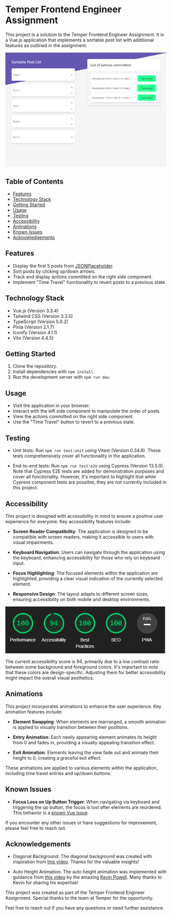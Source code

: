 # Temper Frontend Engineer Assignment

This project is a solution to the Temper Frontend Engineer Assignment. It is a Vue.js application that implements a sortable post list with additional features as outlined in the assignment.

![Website](/images/website.png)

## Table of Contents

- [Features](#features)
- [Technology Stack](#technology-stack)
- [Getting Started](#getting-started)
- [Usage](#usage)
- [Testing](#testing)
- [Accessibility](#accessibility)
- [Animations](#animations)
- [Known Issues](#known-issues)
- [Acknowledgements](#acknowledgements)

## Features

- Display the first 5 posts from [JSONPlaceholder](https://jsonplaceholder.typicode.com/posts).
- Sort posts by clicking up/down arrows.
- Track and display actions committed on the right side component.
- Implement "Time Travel" functionality to revert posts to a previous state.

## Technology Stack

- Vue.js (Version 3.3.4)
- Tailwind CSS (Version 3.3.5)
- TypeScript (Version 5.0.2)
- Pinia (Version 2.1.7)
- Iconify (Version 4.1.1)
- Vite (Version 4.4.5)

## Getting Started

1. Clone the repository.
2. Install dependencies with `npm install`.
3. Run the development server with `npm run dev`.

## Usage

- Visit the application in your browser.
- Interact with the left side component to manipulate the order of posts.
- View the actions committed on the right side component.
- Use the "Time Travel" button to revert to a previous state.

## Testing

- Unit tests: Run `npm run test:unit` using Vitest (Version 0.34.6). These tests comprehensively cover all functionality in the application.

- End-to-end tests: Run `npm run test:e2e` using Cypress (Version 13.5.0). Note that Cypress E2E tests are added for demonstration purposes and cover all functionality. However, it's important to highlight that while Cypress component tests are possible, they are not currently included in this project.

## Accessibility

This project is designed with accessibility in mind to ensure a positive user experience for everyone. Key accessibility features include:

- **Screen Reader Compatibility**: The application is designed to be compatible with screen readers, making it accessible to users with visual impairments.

- **Keyboard Navigation**: Users can navigate through the application using the keyboard, enhancing accessibility for those who rely on keyboard input.

- **Focus Highlighting**: The focused elements within the application are highlighted, providing a clear visual indication of the currently selected element.

- **Responsive Design**: The layout adapts to different screen sizes, ensuring accessibility on both mobile and desktop environments.

![Lighthouse](/images/lighthouse.png)

The current accessibility score is 94, primarily due to a low contrast ratio between some background and foreground colors. It's important to note that these colors are design-specific. Adjusting them for better accessibility might impact the overall visual aesthetics.

## Animations

This project incorporates animations to enhance the user experience. Key animation features include:

- **Element Swapping**: When elements are rearranged, a smooth animation is applied to visually transition between their positions.

- **Entry Animation**: Each newly appearing element animates its height from 0 and fades in, providing a visually appealing transition effect.

- **Exit Animation**: Elements leaving the view fade out and animate their height to 0, creating a graceful exit effect.

These animations are applied to various elements within the application, including time travel entries and up/down buttons.

## Known Issues

- **Focus Loss on Up Button Trigger**: When navigating via keyboard and triggering the up button, the focus is lost after elements are reordered. This behavior is a [known Vue issue](https://github.com/vuejs/vue/issues/6929).

If you encounter any other issues or have suggestions for improvement, please feel free to reach out.

## Acknowledgements

- Diagonal Background: The diagonal background was created with inspiration from [this video](https://www.youtube.com/watch?v=uPiDzFBhvqk). Thanks for the valuable insights!

- Auto Height Animation: The auto height animation was implemented with guidance from [this video](https://www.youtube.com/watch?v=B_n4YONte5A) by the amazing [Kevin Powell](https://www.youtube.com/@KevinPowell). Many thanks to Kevin for sharing his expertise!

This project was created as part of the Temper Frontend Engineer Assignment. Special thanks to the team at Temper for the opportunity.

Feel free to reach out if you have any questions or need further assistance.
